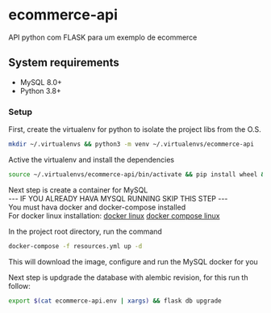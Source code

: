 # ecommerce-api
API python com FLASK para um exemplo de ecommerce

## System requirements

* MySQL 8.0+
* Python 3.8+

### Setup
First, create the virtualenv for python 
to isolate the project libs from the O.S.
```bash
mkdir ~/.virtualenvs && python3 -m venv ~/.virtualenvs/ecommerce-api
```
Active the virtualenv and install the dependencies
```bash
source ~/.virtualenvs/ecommerce-api/bin/activate && pip install wheel && pip install -r requirements.txt
```

Next step is create a container for MySQL  
 --- IF YOU ALREADY HAVA MYSQL RUNNING SKIP THIS STEP ---  
You must hava docker and docker-compose installed  
For docker linux installation:
[docker linux](https://docs.docker.com/engine/install/ubuntu/)
[docker compose linux](https://docs.docker.com/compose/install/)

In the project root directory, run the command
```bash
docker-compose -f resources.yml up -d
```
This will download the image, configure and run the MySQL docker for you

Next step is updgrade the database with alembic revision, for this run th follow:
```bash
export $(cat ecommerce-api.env | xargs) && flask db upgrade
```
